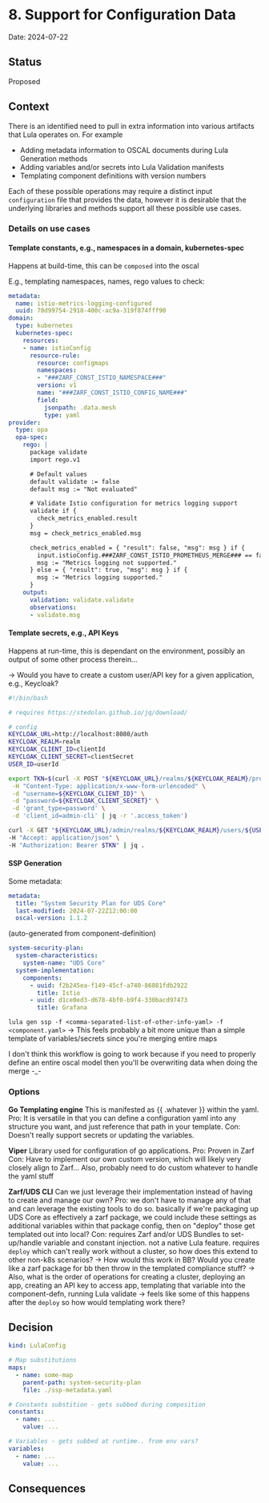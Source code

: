 # 8. Support for Configuration Data

Date: 2024-07-22

## Status

Proposed

## Context

There is an identified need to pull in extra information into various artifacts that Lula operates on. For example
* Adding metadata information to OSCAL documents during Lula Generation methods
* Adding variables and/or secrets into Lula Validation manifests
* Templating component definitions with version numbers

Each of these possible operations may require a distinct input `configuration` file that provides the data, however it is desirable that the underlying libraries and methods support all these possible use cases.

### Details on use cases

#### Template constants, e.g., namespaces in a domain, kubernetes-spec
Happens at build-time, this can be `composed` into the oscal

E.g., templating namespaces, names, rego values to check:
```yaml
metadata:
  name: istio-metrics-logging-configured
  uuid: 70d99754-2918-400c-ac9a-319f874fff90
domain:
  type: kubernetes
  kubernetes-spec:
    resources:
    - name: istioConfig
      resource-rule:
        resource: configmaps
        namespaces:
        - "###ZARF_CONST_ISTIO_NAMESPACE###"
        version: v1
        name: "###ZARF_CONST_ISTIO_CONFIG_NAME###"
        field:
          jsonpath: .data.mesh
          type: yaml
provider:
  type: opa
  opa-spec:
    rego: |
      package validate
      import rego.v1

      # Default values
      default validate := false
      default msg := "Not evaluated"

      # Validate Istio configuration for metrics logging support
      validate if {
        check_metrics_enabled.result
      }
      msg = check_metrics_enabled.msg

      check_metrics_enabled = { "result": false, "msg": msg } if {
        input.istioConfig.###ZARF_CONST_ISTIO_PROMETHEUS_MERGE### == false
        msg := "Metrics logging not supported."
      } else = { "result": true, "msg": msg } if {
        msg := "Metrics logging supported."
      }
    output:
      validation: validate.validate
      observations:
      - validate.msg
```

#### Template secrets, e.g., API Keys
Happens at run-time, this is dependant on the environment, possibly an output of some other process therein...

-> Would you have to create a custom user/API key for a given application, e.g., Keycloak?

```bash
#!/bin/bash

# requires https://stedolan.github.io/jq/download/

# config
KEYCLOAK_URL=http://localhost:8080/auth
KEYCLOAK_REALM=realm
KEYCLOAK_CLIENT_ID=clientId
KEYCLOAK_CLIENT_SECRET=clientSecret
USER_ID=userId

export TKN=$(curl -X POST "${KEYCLOAK_URL}/realms/${KEYCLOAK_REALM}/protocol/openid-connect/token" \
 -H "Content-Type: application/x-www-form-urlencoded" \
 -d "username=${KEYCLOAK_CLIENT_ID}" \
 -d "password=${KEYCLOAK_CLIENT_SECRET}" \
 -d 'grant_type=password' \
 -d 'client_id=admin-cli' | jq -r '.access_token')

curl -X GET "${KEYCLOAK_URL}/admin/realms/${KEYCLOAK_REALM}/users/${USER_ID}" \
-H "Accept: application/json" \
-H "Authorization: Bearer $TKN" | jq .
```

#### SSP Generation
Some metadata:
```yaml
metadata:
  title: "System Security Plan for UDS Core"
  last-modified: 2024-07-22Z12:00:00
  oscal-version: 1.1.2
```

(auto-generated from component-definition)
```yaml
system-security-plan:
  system-characteristics:
    system-name: "UDS Core"
  system-implementation:
    components:
      - uuid: f2b245ea-f149-45cf-a740-86081fdb2922
        title: Istio
      - uuid: d1ce0ed3-d678-4bf0-b9f4-330bacd97473
        title: Grafana
```

`lula gen ssp -f <comma-separated-list-of-other-info-yaml> -f <component.yaml>`
-> This feels probably a bit more unique than a simple template of variables/secrets since you're merging entire maps

I don't think this workflow is going to work because if you need to properly define an entire oscal model then you'll be overwriting data when doing the merge -_-

### Options
**Go Templating engine**
This is manifested as {{ .whatever }} within the yaml. 
Pro: It is versatile in that you can define a configuration yaml into any structure you want, and just reference that path in your template. 
Con: Doesn't really support secrets or updating the variables.

**Viper**
Library used for configuration of go applications.
Pro: Proven in Zarf
Con: Have to implement our own custom version, which will likely very closely align to Zarf...
Also, probably need to do custom whatever to handle the yaml stuff

**Zarf/UDS CLI**
Can we just leverage their implementation instead of having to create and manage our own?
Pro: we don't have to manage any of that and can leverage the existing tools to do so. basically if we're packaging up UDS Core as effectively a zarf package, we could include these settings as additional variables within that package config, then on "deploy" those get templated out into local?
Con: requires Zarf and/or UDS Bundles to set-up/handle variable and constant injection. not a native Lula feature. requires `deploy` which can't really work without a cluster, so how does this extend to other non-k8s scenarios?
-> How would this work in BB? Would you create like a zarf package for bb then throw in the templated compliance stuff?
-> Also, what is the order of operations for creating a cluster, deploying an app, creating an API key to access app, templating that variable into the component-defn, running Lula validate -> feels like some of this happens after the `deploy` so how would templating work there?

## Decision

```yaml
kind: LulaConfig

# Map substitutions
maps:
  - name: some-map
    parent-path: system-security-plan
    file: ./ssp-metadata.yaml

# Constants substition - gets subbed during composition
constants:
  - name: ...
    value: ...

# Variables - gets subbed at runtime.. from env vars?
variables:
  - name: ...
    value: ...
```

## Consequences